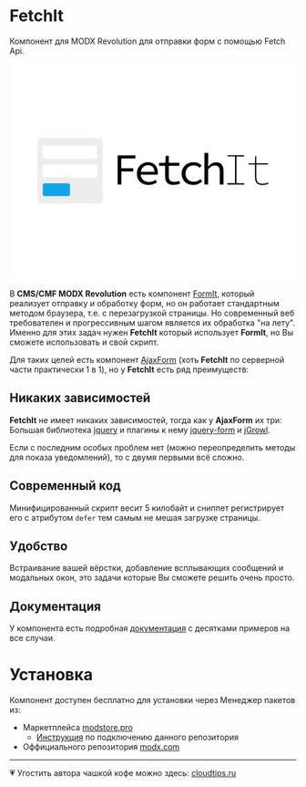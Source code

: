 # FetchIt

Компонент для MODX Revolution для отправки форм с помощью Fetch Api.

![Логотип FetchIt](https://github.com/GulomovCreative/FetchIt/blob/master/docs/public/fetchit-logo.svg?raw=true)

В **CMS/CMF MODX Revolution** есть компонент [FormIt](https://github.com/Sterc/FormIt), который реализует отправку и обработку форм, но он работает стандартным методом браузера, т.е. с перезагрузкой страницы. Но современный веб требователен и прогрессивным шагом является их обработка "на лету". Именно для этих задач нужен **FetchIt** который использует **FormIt**, но Вы сможете использовать и свой скрипт.

Для таких целей есть компонент [AjaxForm](https://github.com/modx-pro/AjaxForm) (хоть **FetchIt** по серверной части практически 1 в 1), но у **FetchIt** есть ряд преимуществ:

## Никаких зависимостей

**FetchIt** не имеет никаких зависимостей, тогда как у **AjaxForm** их три: Большая библиотека [jquery](https://github.com/jquery/jquery) и плагины к нему [jquery-form](https://github.com/jquery-form/form/) и  [jGrowl](https://github.com/stanlemon/jGrowl).

Если с последним особых проблем нет (можно переопределить методы для показа уведомлений), то с двумя первыми всё сложно.

## Современный код

Минифицированный скрипт весит 5 килобайт и сниппет регистрирует его с атрибутом `defer` тем самым не мешая загрузке страницы.

## Удобство

Встраивание вашей вёрстки, добавление всплывающих сообщений и модальных окон, это задачи которые Вы сможете решить очень просто.

## Документация

У компонента есть подробная [документация](https://fetchit.codesolution.io/) с десятками примеров на все случаи.

# Установка

Компонент доступен бесплатно для установки через Менеджер пакетов из:

- Маркетплейса [modstore.pro](https://modstore.pro/packages/utilities/fetchit)
  - [Инструкция](https://modstore.pro/faq) по подключению данного репозитория
- Оффициального репозитория [modx.com](https://modx.com/extras/package/fetchit)

---

💗 Угостить автора чашкой кофе можно здесь: [cloudtips.ru](https://pay.cloudtips.ru/p/d4668b6e)
